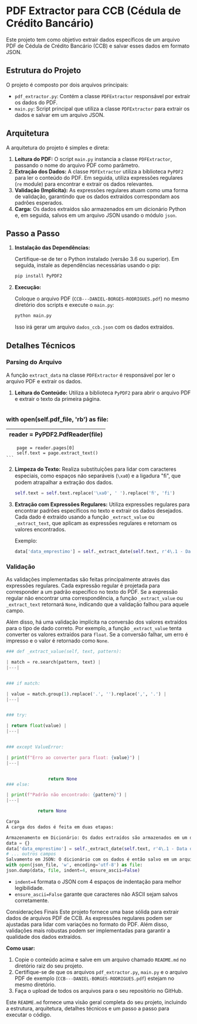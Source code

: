 # PDF Extractor para CCB (Cédula de Crédito Bancário)

Este projeto tem como objetivo extrair dados específicos de um arquivo PDF de Cédula de Crédito Bancário (CCB) e salvar esses dados em formato JSON.

## Estrutura do Projeto

O projeto é composto por dois arquivos principais:

*   `pdf_extractor.py`: Contém a classe `PDFExtractor` responsável por extrair os dados do PDF.
*   `main.py`: Script principal que utiliza a classe `PDFExtractor` para extrair os dados e salvar em um arquivo JSON.

## Arquitetura

A arquitetura do projeto é simples e direta:

1.  **Leitura do PDF:** O script `main.py` instancia a classe `PDFExtractor`, passando o nome do arquivo PDF como parâmetro.
2.  **Extração dos Dados:** A classe `PDFExtractor` utiliza a biblioteca `PyPDF2` para ler o conteúdo do PDF. Em seguida, utiliza expressões regulares (`re` module) para encontrar e extrair os dados relevantes.
3.  **Validação (Implícita):** As expressões regulares atuam como uma forma de validação, garantindo que os dados extraídos correspondam aos padrões esperados.
4.  **Carga:** Os dados extraídos são armazenados em um dicionário Python e, em seguida, salvos em um arquivo JSON usando o módulo `json`.

## Passo a Passo

1.  **Instalação das Dependências:**

    Certifique-se de ter o Python instalado (versão 3.6 ou superior). Em seguida, instale as dependências necessárias usando o pip:

    ```bash
    pip install PyPDF2
    ```

2.  **Execução:**

    Coloque o arquivo PDF (`CCB---DANIEL-BORGES-RODRIGUES.pdf`) no mesmo diretório dos scripts e execute o `main.py`:

    ```bash
    python main.py
    ```

    Isso irá gerar um arquivo `dados_ccb.json` com os dados extraídos.

## Detalhes Técnicos

### Parsing do Arquivo

A função `extract_data` na classe `PDFExtractor` é responsável por ler o arquivo PDF e extrair os dados.

1.  **Leitura do Conteúdo:** Utiliza a biblioteca `PyPDF2` para abrir o arquivo PDF e extrair o texto da primeira página.

    ```python
### with open(self.pdf_file, 'rb') as file:

| reader = PyPDF2.PdfReader(file) |
|---|


        page = reader.pages[0]
        self.text = page.extract_text()
    ```

2.  **Limpeza do Texto:** Realiza substituições para lidar com caracteres especiais, como espaços não separáveis (`\xa0`) e a ligadura "ﬁ", que podem atrapalhar a extração dos dados.

    ```python
    self.text = self.text.replace('\xa0', ' ').replace('ﬁ', 'fi')
    ```

3.  **Extração com Expressões Regulares:** Utiliza expressões regulares para encontrar padrões específicos no texto e extrair os dados desejados. Cada dado é extraído usando a função `_extract_value` ou `_extract_text`, que aplicam as expressões regulares e retornam os valores encontrados.

    Exemplo:

    ```python
    data['data_emprestimo'] = self._extract_date(self.text, r'4\.1 - Data do empréstimo/ ?financiamento:\s*(\d{2}/\d{2}/\d{4})\.')
    ```

### Validação

As validações implementadas são feitas principalmente através das expressões regulares. Cada expressão regular é projetada para corresponder a um padrão específico no texto do PDF. Se a expressão regular não encontrar uma correspondência, a função `_extract_value` ou `_extract_text` retornará `None`, indicando que a validação falhou para aquele campo.

Além disso, há uma validação implícita na conversão dos valores extraídos para o tipo de dado correto. Por exemplo, a função `_extract_value` tenta converter os valores extraídos para `float`. Se a conversão falhar, um erro é impresso e o valor é retornado como `None`.

```python
### def _extract_value(self, text, pattern):

| match = re.search(pattern, text) |
|---|


### if match:

| value = match.group(1).replace('.', '').replace(',', '.') |
|---|


### try:

| return float(value) |
|---|


### except ValueError:

| print(f"Erro ao converter para float: {value}") |
|---|


                return None
### else:

| print(f"Padrão não encontrado: {pattern}") |
|---|

            return None

Carga
A carga dos dados é feita em duas etapas:

Armazenamento em Dicionário: Os dados extraídos são armazenados em um dicionário Python, onde as chaves são os nomes dos campos (por exemplo, data_emprestimo, valor_credito) e os valores são os dados extraídos.
data = {}
data['data_emprestimo'] = self._extract_date(self.text, r'4\.1 - Data do empréstimo/ ?financiamento:\s*(\d{2}/\d{2}/\d{4})\.')
# ... outros campos
Salvamento em JSON: O dicionário com os dados é então salvo em um arquivo JSON usando o módulo json. A função json.dump é utilizada para converter o dicionário em formato JSON e salvar no arquivo.
with open(json_file, 'w', encoding='utf-8') as file:
json.dump(data, file, indent=4, ensure_ascii=False)
```
*   `indent=4` formata o JSON com 4 espaços de indentação para melhor legibilidade.
*   `ensure_ascii=False` garante que caracteres não ASCII sejam salvos corretamente.

Considerações Finais
Este projeto fornece uma base sólida para extrair dados de arquivos PDF de CCB. As expressões regulares podem ser ajustadas para lidar com variações no formato do PDF. Além disso, validações mais robustas podem ser implementadas para garantir a qualidade dos dados extraídos.

**Como usar:**

1.  Copie o conteúdo acima e salve em um arquivo chamado `README.md` no diretório raiz do seu projeto.
2.  Certifique-se de que os arquivos `pdf_extractor.py`, `main.py` e o arquivo PDF de exemplo (`CCB---DANIEL-BORGES-RODRIGUES.pdf`) estejam no mesmo diretório.
3.  Faça o upload de todos os arquivos para o seu repositório no GitHub.

Este `README.md` fornece uma visão geral completa do seu projeto, incluindo a estrutura, arquitetura, detalhes técnicos e um passo a passo para executar o código.

